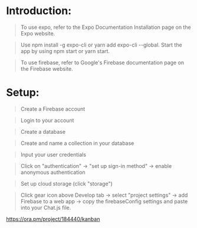 # Introduction:
>To use expo, refer to the Expo Documentation Installation page on the Expo website.

>Use npm install -g expo-cli or yarn add expo-cli --global. Start the app by using npm start or yarn start.

>To use firebase, refer to Google's Firebase documentation page on the Firebase website.


# Setup:
>Create a Firebase account

>Login to your account

>Create a database

>Create and name a collection in your database

>Input your user credentials

>Click on "authentication" -> "set up sign-in method" -> enable anonymous authentication

>Set up cloud storage (click "storage")

>Click gear icon above Develop tab -> select "project settings" -> add Firebase to a web app -> copy the firebaseConfig settings and paste into your Chat.js file.

https://ora.pm/project/184440/kanban
